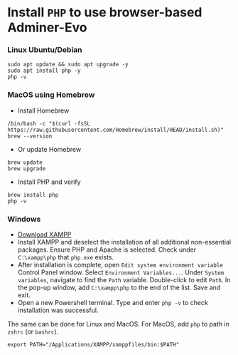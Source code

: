 # Install `PHP` to use browser-based Adminer-Evo

### Linux Ubuntu/Debian
```
sudo apt update && sudo apt upgrade -y
sudo apt install php -y
php -v
```

### MacOS using Homebrew
- Install Homebrew
```
/bin/bash -c "$(curl -fsSL https://raw.githubusercontent.com/Homebrew/install/HEAD/install.sh)"
brew --version
```
- Or update Homebrew
```
brew update
brew upgrade
```
- Install PHP and verify
```
brew install php
php -v
```

### Windows
- [Download XAMPP](https://www.apachefriends.org/download.html)
- Install XAMPP and deselect the installation of all additional non-essential packages. Ensure PHP and Apache is selected. Check under `C:\xampp\php` that `php.exe` exists.
- After installation is complete, open `Edit system environment variable` Control Panel window. Select `Environment Variables...`. Under `System variables`, navigate to find the `Path` variable. Double-click to edit `Path`. In the pop-up window, add `C:\xampp\php` to the end of the list. Save and exit.
- Open a new Powershell terminal. Type and enter `php -v` to check installation was successful.


The same can be done for Linux and MacOS. 
For MacOS, add `php` to path in `zshrc` (or `bashrc`).
```
export PATH="/Applications/XAMPP/xamppfiles/bin:$PATH"
```